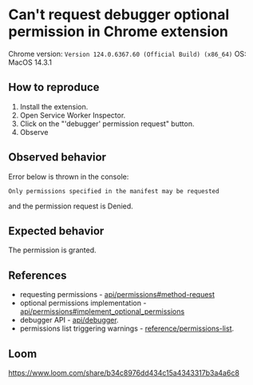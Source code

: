 # Can't request debugger optional permission in Chrome extension

Chrome version: `Version 124.0.6367.60 (Official Build) (x86_64)`
OS: MacOS 14.3.1

## How to reproduce
1. Install the extension.
1. Open Service Worker Inspector.
1. Click on the "'debugger' permission request" button.
1. Observe

## Observed behavior

Error below is thrown in the console:
```
Only permissions specified in the manifest may be requested
```

and the permission request is Denied.


## Expected behavior

The permission is granted.

## References
- requesting permissions - [api/permissions#method-request](https://developer.chrome.com/docs/extensions/reference/api/permissions#method-request)
- optional permissions implementation -  [api/permissions#implement_optional_permissions](https://developer.chrome.com/docs/extensions/reference/api/permissions#implement_optional_permissions)
- debugger API - [api/debugger](https://developer.chrome.com/docs/extensions/reference/api/debugger).
- permissions list triggering warnings - [reference/permissions-list](https://developer.chrome.com/docs/extensions/reference/permissions-list).

## Loom
https://www.loom.com/share/b34c8976dd434c15a4343317b3a4a6c8

